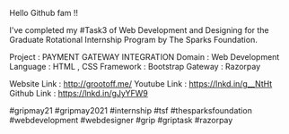 Hello Github fam !!

I've completed my #Task3 of Web Development and Designing for the Graduate Rotational Internship Program by The Sparks Foundation.

Project : PAYMENT GATEWAY INTEGRATION
Domain : Web Development
Language : HTML , CSS
Framework : Bootstrap
Gateway : Razorpay

Website Link : http://grootoff.me/
Youtube Link : https://lnkd.in/g__NtHt
Github Link : https://lnkd.in/gJyYFW9

#gripmay21 #gripmay2021 #internship #tsf #thesparksfoundation #webdevelopment #webdesigner #grip #griptask #razorpay